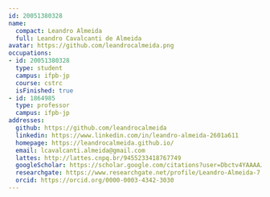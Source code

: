 ```yaml
---
id: 20051380328
name:
  compact: Leandro Almeida
  full: Leandro Cavalcanti de Almeida
avatar: https://github.com/leandrocalmeida.png
occupations:
- id: 20051380328
  type: student
  campus: ifpb-jp
  course: cstrc
  isFinished: true
- id: 1864985
  type: professor
  campus: ifpb-jp
addresses:
  github: https://github.com/leandrocalmeida
  linkedin: https://www.linkedin.com/in/leandro-almeida-2601a611
  homepage: https://leandrocalmeida.github.io/
  email: lcavalcanti.almeida@gmail.com
  lattes: http://lattes.cnpq.br/9455233418767749
  googleScholar: https://scholar.google.com/citations?user=Dbctv4YAAAAJ&hl=pt-BR&oi=ao
  researchgate: https://www.researchgate.net/profile/Leandro-Almeida-7
  orcid: https://orcid.org/0000-0003-4342-3030
---
```

